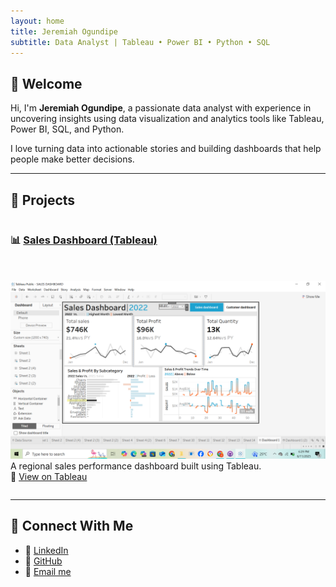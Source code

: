 ```yaml
---
layout: home
title: Jeremiah Ogundipe
subtitle: Data Analyst | Tableau • Power BI • Python • SQL
---
```


## 👋 Welcome

Hi, I'm **Jeremiah Ogundipe**, a passionate data analyst with experience in uncovering insights using data visualization and analytics tools like Tableau, Power BI, SQL, and Python.

I love turning data into actionable stories and building dashboards that help people make better decisions.

---

## 🚀 Projects

<div style="display: flex; flex-wrap: wrap; gap: 20px;">

### 📊 [Sales Dashboard (Tableau)](/sales-dashboard)
![Sales Dashboard Screenshot](/assets/images/sales-dashboard.png)
A regional sales performance dashboard built using Tableau.  
🔗 [View on Tableau](https://public.tableau.com/app/profile/jeremiah.ogundipe/viz/SALESDASHBOARD_17424897581460/Dashboard1)

</div>

---

## 🔗 Connect With Me

- 💼 [LinkedIn](https://www.linkedin.com/in/jeremiah-ogundipe-252b93303)
- 🐙 [GitHub](https://github.com/Ogundipejeremiah)
- 📧 [Email me](mailto:ogundipejeremiah1999@gmail.com)
